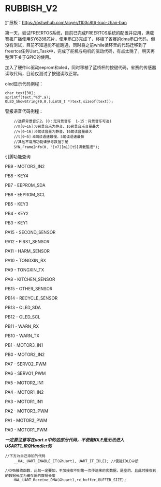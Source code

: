 # RUBBISH_V2

扩展板：https://oshwhub.com/aoyer/f103c8t6-kuo-zhan-ban

第一天，尝试FREERTOS系统，目前已完成FREERTOS系统的配置并应用，满载警报广播使用SY6288芯片，使用串口3完成了，移植了省赛的dma串口代码，但没有测试，目前不知道能不能跑通，同时将之前while循环里的代码迁移到了freertos任务Uart_Task中，完成了舵机与电机的驱动代码，有点太晚了，明天再整理下关于GPIO的使用。

加入了硬件iic驱动eeprom和oled，同时移植了蓝桥杯的按键代码，省赛的传感器读取代码，目前仅测试了按键读取正常。

oled显示代码例程：

	char text[30];
	sprintf(text,"%d",a);
	OLED_ShowString(0,0,(uint8_t *)text,sizeof(text));

警报语音代码例程：

		//选择背景音乐2。(0：无背景音乐  1-15：背景音乐可选)
		//m[0~16]:0背景音乐为静音，16背景音乐音量最大
		//v[0~16]:0朗读音量为静音，16朗读音量最大
		//t[0~5]:0朗读语速最慢，5朗读语速最快
		//其他不常用功能请参考数据手册
		SYN_FrameInfo(0, "[v7][m1][t5]满载警报");

引脚功能查询

PB9 - MOTOR3_IN2

PB8 - KEY4

PB7 - EEPROM_SDA

PB6 - EEPROM_SCL

PB5 - KEY3

PB4 - KEY2

PB3 - KEY1

PA15 - SECOND_SENSOR

PA12 - FIRST_SENSOR

PA11 - HARM_SENSOR

PA10 - TONGXIN_RX

PA9 - TONGXIN_TX

PA8 - KITCHEN_SENSOR

PB15 - OTHER_SENSOR

PB14 - RECYCLE_SENSOR

PB13 - OLED_SDA

PB12 - OLED_SCL

PB11 - WARN_RX

PB10 - WARN_TX

PB1 - MOTOR3_IN1

PB0 - MOTOR2_IN2

PA7 - SERVO2_PWM

PA6 - SERVO1_PWM

PA5 - MOTOR2_IN1

PA4 - MOTOR1_IN2

PA3 - MOTOR1_IN1

PA2 - MOTOR3_PWM

PA1 - MOTOR2_PWM

PA0 - MOTOR1_PWM



***一定要注意写在uart.c中的这部分代码，不使能IDLE是无法进入USART1_IRQHandler的***

```
//下方为自己添加的代码
	__HAL_UART_ENABLE_IT(&huart1, UART_IT_IDLE); //使能IDLE中断

//DMA接收函数，此句一定要加，不加接收不到第一次传进来的实数据，是空的，且此时接收到的数据长度为缓存器的数据长度
	HAL_UART_Receive_DMA(&huart1,rx_buffer,BUFFER_SIZE);
```

